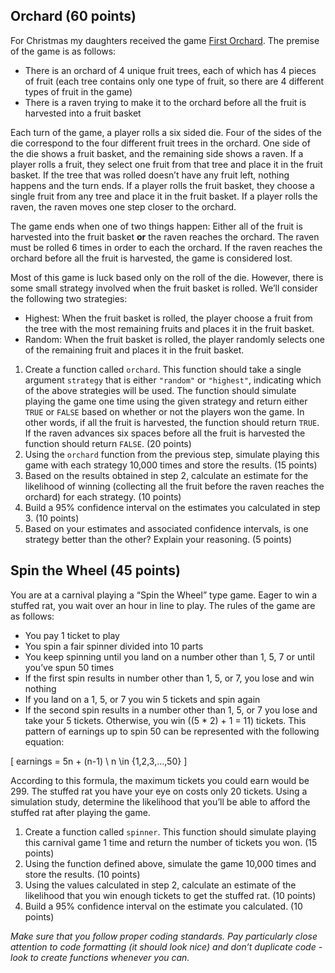 
## Orchard (60 points)

For Christmas my daughters received the game [First
Orchard](https://www.habausa.com/my-very-first-games-first-orchard/).
The premise of the game is as follows:

  - There is an orchard of 4 unique fruit trees, each of which has 4
    pieces of fruit (each tree contains only one type of fruit, so there
    are 4 different types of fruit in the game)
  - There is a raven trying to make it to the orchard before all the
    fruit is harvested into a fruit basket

Each turn of the game, a player rolls a six sided die. Four of the sides
of the die correspond to the four different fruit trees in the orchard.
One side of the die shows a fruit basket, and the remaining side shows a
raven. If a player rolls a fruit, they select one fruit from that tree
and place it in the fruit basket. If the tree that was rolled doesn’t
have any fruit left, nothing happens and the turn ends. If a player
rolls the fruit basket, they choose a single fruit from any tree and
place it in the fruit basket. If a player rolls the raven, the raven
moves one step closer to the orchard.

The game ends when one of two things happen: Either all of the fruit is
harvested into the fruit basket **or** the raven reaches the orchard.
The raven must be rolled 6 times in order to each the orchard. If the
raven reaches the orchard before all the fruit is harvested, the game is
considered lost.

Most of this game is luck based only on the roll of the die. However,
there is some small strategy involved when the fruit basket is rolled.
We’ll consider the following two strategies:

  - Highest: When the fruit basket is rolled, the player choose a fruit
    from the tree with the most remaining fruits and places it in the
    fruit basket.
  - Random: When the fruit basket is rolled, the player randomly selects
    one of the remaining fruit and places it in the fruit basket.

<!-- end list -->

1.  Create a function called `orchard`. This function should take a
    single argument `strategy` that is either `"random"` or `"highest"`,
    indicating which of the above strategies will be used. The function
    should simulate playing the game one time using the given strategy
    and return either `TRUE` or `FALSE` based on whether or not the
    players won the game. In other words, if all the fruit is harvested,
    the function should return `TRUE`. If the raven advances six spaces
    before all the fruit is harvested the function should return
    `FALSE`. (20 points)
2.  Using the `orchard` function from the previous step, simulate
    playing this game with each strategy 10,000 times and store the
    results. (15 points)
3.  Based on the results obtained in step 2, calculate an estimate for
    the likelihood of winning (collecting all the fruit before the raven
    reaches the orchard) for each strategy. (10 points)
4.  Build a 95% confidence interval on the estimates you calculated in
    step 3. (10 points)
5.  Based on your estimates and associated confidence intervals, is one
    strategy better than the other? Explain your reasoning. (5 points)

## Spin the Wheel (45 points)

You are at a carnival playing a “Spin the Wheel” type game. Eager to win
a stuffed rat, you wait over an hour in line to play. The rules of the
game are as follows:

  - You pay 1 ticket to play
  - You spin a fair spinner divided into 10 parts
  - You keep spinning until you land on a number other than 1, 5, 7 or
    until you’ve spun 50 times
  - If the first spin results in number other than 1, 5, or 7, you lose
    and win nothing
  - If you land on a 1, 5, or 7 you win 5 tickets and spin again
  - If the second spin results in a number other than 1, 5, or 7 you
    lose and take your 5 tickets. Otherwise, you win
    \((5 * 2) + 1 = 11\) tickets. This pattern of earnings up to spin 50
    can be represented with the following equation:

\[
earnings = 5n + (n-1) \\
n \in {1,2,3,...,50}
\]

According to this formula, the maximum tickets you could earn would be
299. The stuffed rat you have your eye on costs only 20 tickets. Using a
simulation study, determine the likelihood that you’ll be able to afford
the stuffed rat after playing the game.

1.  Create a function called `spinner`. This function should simulate
    playing this carnival game 1 time and return the number of tickets
    you won. (15 points)
2.  Using the function defined above, simulate the game 10,000 times and
    store the results. (10 points)
3.  Using the values calculated in step 2, calculate an estimate of the
    likelihood that you win enough tickets to get the stuffed rat. (10
    points)
4.  Build a 95% confidence interval on the estimate you calculated. (10
    points)

*Make sure that you follow proper coding standards. Pay particularly
close attention to code formatting (it should look nice) and don’t
duplicate code - look to create functions whenever you can.*
